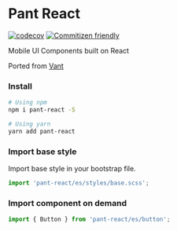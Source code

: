 # Pant React

[![codecov](https://codecov.io/gh/webyom/pant/branch/master/graph/badge.svg)](https://codecov.io/gh/webyom/pant-react)
[![Commitizen friendly](https://img.shields.io/badge/commitizen-friendly-brightgreen.svg)](http://commitizen.github.io/cz-cli/)

Mobile UI Components built on React

Ported from [Vant](https://github.com/youzan/vant)

### Install

```bash
# Using npm
npm i pant-react -S

# Using yarn
yarn add pant-react
```

### Import base style

Import base style in your bootstrap file.

```js
import 'pant-react/es/styles/base.scss';
```

### Import component on demand

```js
import { Button } from 'pant-react/es/button';
```
